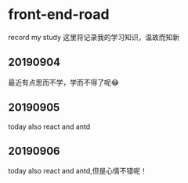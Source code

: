 # front-end-road
record my study
这里将记录我的学习知识，温故而知新

## 20190904
最近有点思而不学，学而不得了呢😂
## 20190905
today also react and antd
## 20190906
today also react and antd,但是心情不错呢！
